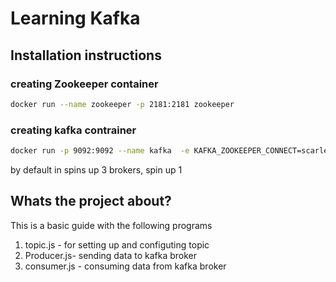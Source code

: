 # Learning Kafka

## Installation instructions

### creating Zookeeper container

```sh
docker run --name zookeeper -p 2181:2181 zookeeper
```

### creating kafka contrainer

```sh
docker run -p 9092:9092 --name kafka  -e KAFKA_ZOOKEEPER_CONNECT=scarlett:2181 -e KAFKA_ADVERTISED_LISTENERS=PLAINTEXT://scarlett:9092 -e KAFKA_OFFSETS_TOPIC_REPLICATION_FACTOR=1 -d confluentinc/cp-kafka

```

by default in spins up 3 brokers, spin up 1

## Whats the project about?

This is a basic guide with the following programs

1. topic.js - for setting up and configuting topic
2. Producer.js- sending data to kafka broker
3. consumer.js - consuming data from kafka broker
